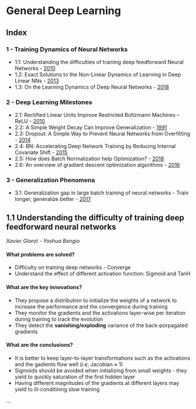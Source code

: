 # General Deep Learning

## Index

### 1 - Training Dynamics of Neural Networks

- 1.1:	Understanding the difficulties of training deep feedforward Neural Networks - [2010][tr_dyn]   
- 1.2:	Exact Solutions to the Non-Linear Dynamics of Learning in Deep Linear NNs - [2013][exact_sol]
- 1.3:	On the Learning Dynamics of Deep Neural Networks - [2018][lr_dyn]

### 2 - Deep Learning Milestones
- 2.1:	Rectified Linear Units Improve Restricted Boltzmann Machines – ReLU - [2010][relu]
- 2.2:	A Simple Weight Decay Can Improve Generalization - [1991][weight_decay]
- 2.3:	Dropout: A Simple Way to Prevent Neural Networks from Overfitting - [2014][dropout]
- 2.4:	BN: Accelerating Deep Network Training by Reducing Internal Covariate Shift - [2015][batchnorm]
- 2.5:  How does Batch Normalization help Optimization? - [2018][batchnorm2]
- 2.6:	An overview of gradient descent optimization algorithms - [2016][grad_desc]

### 3 - Generalization Phenomena
- 3.1:	Generalization gap in large batch training of neural networks - Train longer, generalize better - [2017][generaliz]



[//]: # (General Links)
[medium]: https://towardsdatascience.com/deep-convolutional-neural-networks-ccf96f830178
[general_dl]: https://github.com/Udacity-PyTorchChallenge-Students-Group/Deep_Learning_Publication/tree/master/General_DL
[cnns]: https://github.com/Udacity-PyTorchChallenge-Students-Group/Deep_Learning_Publication/blob/master/CNNs

[//]: # (General DL Links)
[tr_dyn]: http://proceedings.mlr.press/v9/glorot10a/glorot10a.pdf
[exact_sol]: https://arxiv.org/pdf/1312.6120.pdf
[lr_dyn]: https://arxiv.org/pdf/1809.06848.pdf
[relu]: http://citeseerx.ist.psu.edu/viewdoc/download?doi=10.1.1.165.6419&rep=rep1&type=pdf
[weight_decay]: https://papers.nips.cc/paper/563-a-simple-weight-decay-can-improve-generalization.pdf
[dropout]: http://jmlr.org/papers/volume15/srivastava14a.old/srivastava14a.pdf
[batchnorm]: http://proceedings.mlr.press/v37/ioffe15.pdf
[batchnorm2]: https://arxiv.org/pdf/1805.11604.pdf
[grad_desc]: https://arxiv.org/pdf/1609.04747.pdf
[generaliz]: https://arxiv.org/pdf/1705.08741.pdf


## 1.1 Understanding the difficulty of training deep feedforward neural networks
*Xavier Glorot - Yoshua Bengio*  

#### What problems are solved?
- Difficulty on training deep networks - Converge
- Understand the effect of different activation function: Sigmoid and TanH

#### What are the key innovations?
- They propose a distribution to initialize the weights of a network to increase the performance and the convergence during training
- They monitor the gradients and the activations layer-wise per iteration during training to track the evolution
- They detect the **vanishing/exploding** variance of the back-porpagated gradients

#### What are the conclusions?
- It is better to keep layer-to-layer transformations such as the activations and the gadients flow well (i.e, Jacobian ≈ 1)
- Sigmoids should be avoided when initializing from small weights - they yield to quickly saturation of the first hidden layer
- Having different magnitudes of the gradients at different layers may yield to ill-conditining slow training  


... 



